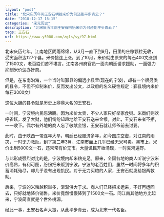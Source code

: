 ```yaml
---
layout: "post"
title: "北宋庆历年间王安石哄抬米价为何还能平步青云？"
date: "2018-12-17 16:15"
categories: "宋元历史"
description: "北宋庆历年间王安石哄抬米价为何还能平步青云？"
tags: 王安石
url: https://www.y5000.com/zgls/sy/97.html
---
```






北宋庆历七年，江南地区阴雨绵绵，从3月一直下到9月，田里的庄稼颗粒无收，受灾面积达127个县。米价接连上涨，到了10月，米价就由原来的每石400文涨到了1500文，老百姓们苦不堪言。江南各州府官员一面向朝廷请求援助，一面强力抑制米价惩办奸商。

但是，在东南沿海，一个当时叫鄞县的偏远小县里(现在的宁波)，却有一个很另类的县令，不但不抑制米价，反而发出公文，以政府的名义硬性规定：鄞县境内米价每石3000文!

这位大胆的县令就是历史上鼎鼎大名的王安石。

一时间，宁波境内民怨沸腾。因为米价太贵，不少人家只好举家食粥。米商们则欢呼雀跃，发了大财，他们纷纷知趣地给王安石送来金银。对此，王安石来者不拒，一一收下。偶尔有外地的商人忘了敬献金银，王安石就让师爷前去讨要。

此时，由于陕西一带连年大旱，朝廷已经赈济多年，如今国库空虚，对江南的雨灾，一时无力救助。到了第二年3月，江南市面上几乎已经无米可卖。黑市上，米价出到5000文一石，还常常有价无市。大量饥民开始涌现，一时哀鸿遍野。

与此形成强烈对比的是，宁波境内却米粮充足。原来，全国各地的商人听说宁波米价高昂，有利可图，纷纷把米贩到宁波。宁波的老百姓们，虽然一时间将多年的积蓄消耗殆尽，却几乎没有出现饥民。对于无力买粮的人家，王安石就发给银两救助。

后来，宁波的米粮越积越多，渐渐供大于求。商人们已经把米运来，不好再运回去，只好就地降价销售。米价竟然慢慢降到了1500文一石。同江南其他地方比起来，宁波简直就是个世外桃源。

经此一事，王安石名声大振，从此平步青云，成为北宋一代名臣。
